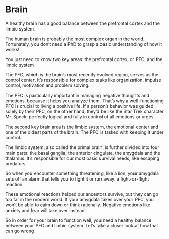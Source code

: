 # Brain

A healthy brain has a good balance between the prefrontal cortex and the limbic system.

The human brain is probably the most complex organ in the world. Fortunately, you don’t need a PhD to grasp a basic understanding of how it works!

You just need to know two key areas: the prefrontal cortex, or PFC, and the limbic system.

The PFC, which is the brain’s most recently evolved region, serves as the control center. It’s responsible for complex tasks like organization, impulse control, motivation and problem solving.

The PFC is particularly important in managing negative thoughts and emotions, because it helps you analyze them. That’s why a well-functioning PFC is crucial to living a positive life. If a person’s behavior was guided solely by their PFC, on the other hand, they’d be like the Star Trek character Mr. Spock: perfectly logical and fully in control of all emotions or urges.

The second key brain area is the limbic system, the emotional center and one of the oldest parts of the brain. The PFC is tasked with keeping it under control.

The limbic system, also called the primal brain, is further divided into four main parts: the basal ganglia, the anterior cingulate, the amygdala and the thalamus. It’s responsible for our most basic survival needs, like escaping predators.

So when you encounter something threatening, like a lion, your amygdala sets off an alarm that tells you to fight it or run away: a fight-or-flight reaction.

These emotional reactions helped our ancestors survive, but they can go too far in the modern world. If your amygdala takes over your PFC, you won’t be able to calm down or think rationally. Negative emotions like anxiety and fear will take over instead.

So in order for your brain to function well, you need a healthy balance between your PFC and limbic system. Let’s take a closer look at how that can go wrong.